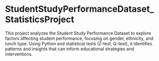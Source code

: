 # StudentStudyPerformanceDataset_StatisticsProject
This project analyzes the Student Study Performance Dataset to explore factors affecting student performance, focusing on gender, ethnicity, and lunch type. Using Python and statistical tests (Z-test, Q-test), it identifies patterns and insights that can inform educational strategies and interventions.
